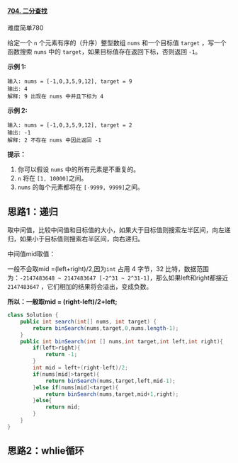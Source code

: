 #### [704. 二分查找](https://leetcode-cn.com/problems/binary-search/)

难度简单780

给定一个 `n` 个元素有序的（升序）整型数组 `nums` 和一个目标值 `target` ，写一个函数搜索 `nums` 中的 `target`，如果目标值存在返回下标，否则返回 `-1`。


**示例 1:**

```
输入: nums = [-1,0,3,5,9,12], target = 9
输出: 4
解释: 9 出现在 nums 中并且下标为 4
```

**示例 2:**

```
输入: nums = [-1,0,3,5,9,12], target = 2
输出: -1
解释: 2 不存在 nums 中因此返回 -1
```

 

**提示：**

1. 你可以假设 `nums` 中的所有元素是不重复的。
2. `n` 将在 `[1, 10000]`之间。
3. `nums` 的每个元素都将在 `[-9999, 9999]`之间。

## 思路1：递归

​	取中间值，比较中间值和目标值的大小，如果大于目标值则搜索左半区间，向左递归，如果小于目标值则搜索右半区间，向右递归。

中间值mid取值：

一般不会取mid =(left+right)/2,因为`int` 占用 4 字节，32 比特，数据范围为：`-2147483648 ~ 2147483647 [-2^31 ~ 2^31-1]`，那么如果left和right都接近 `2147483647` ，它们相加的结果将会溢出，变成负数。

**所以：一般取mid = (right-left)/2+left;**

```java
class Solution {
    public int search(int[] nums, int target) {
        return binSearch(nums,target,0,nums.length-1);
    }
    public int binSearch(int [] nums,int target,int left,int right){
        if(left>right){
            return -1;
        }
        int mid = left+(right-left)/2;
        if(nums[mid]>target){
            return binSearch(nums,target,left,mid-1);
        }else if(nums[mid]<target){
            return binSearch(nums,target,mid+1,right);
        }else{
            return mid;
        }
    }
}
```

## 思路2：whlie循环

